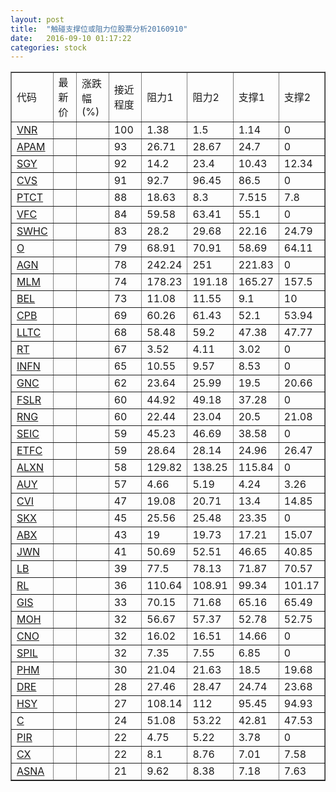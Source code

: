```yaml
---
layout: post
title:  "触碰支撑位或阻力位股票分析20160910"
date:   2016-09-10 01:17:22
categories: stock
---
```

<script type="text/javascript">
var stockList = []
stockList.push('gb_vnr');
stockList.push('gb_apam');
stockList.push('gb_sgy');
stockList.push('gb_cvs');
stockList.push('gb_ptct');
stockList.push('gb_vfc');
stockList.push('gb_swhc');
stockList.push('gb_o');
stockList.push('gb_agn');
stockList.push('gb_mlm');
stockList.push('gb_bel');
stockList.push('gb_cpb');
stockList.push('gb_lltc');
stockList.push('gb_rt');
stockList.push('gb_infn');
stockList.push('gb_gnc');
stockList.push('gb_fslr');
stockList.push('gb_rng');
stockList.push('gb_seic');
stockList.push('gb_etfc');
stockList.push('gb_alxn');
stockList.push('gb_auy');
stockList.push('gb_cvi');
stockList.push('gb_skx');
stockList.push('gb_abx');
stockList.push('gb_jwn');
stockList.push('gb_lb');
stockList.push('gb_rl');
stockList.push('gb_gis');
stockList.push('gb_moh');
stockList.push('gb_cno');
stockList.push('gb_spil');
stockList.push('gb_phm');
stockList.push('gb_dre');
stockList.push('gb_hsy');
stockList.push('gb_c');
stockList.push('gb_pir');
stockList.push('gb_cx');
stockList.push('gb_asna');
</script>
<table border="1">
 <tr>
 <td>代码</td>
 <td>最新价</td>
 <td>涨跌幅(%)</td>
 <td>接近程度</td>
 <td>阻力1</td>
 <td>阻力2</td>
 <td>支撑1</td>
 <td>支撑2</td>
</tr>
  <tr id="vnr" class="red">
  <td><a href="http://stock.finance.sina.com.cn/usstock/quotes/VNR.html" target="_blank">VNR</a></td><td></td><td></td><td>100</td><td>1.38</td><td>1.5</td><td>1.14</td><td>0</td></tr>
  <tr id="apam" class="red">
  <td><a href="http://stock.finance.sina.com.cn/usstock/quotes/APAM.html" target="_blank">APAM</a></td><td></td><td></td><td>93</td><td>26.71</td><td>28.67</td><td>24.7</td><td>0</td></tr>
  <tr id="sgy" class="green">
  <td><a href="http://stock.finance.sina.com.cn/usstock/quotes/SGY.html" target="_blank">SGY</a></td><td></td><td></td><td>92</td><td>14.2</td><td>23.4</td><td>10.43</td><td>12.34</td></tr>
  <tr id="cvs" class="red">
  <td><a href="http://stock.finance.sina.com.cn/usstock/quotes/CVS.html" target="_blank">CVS</a></td><td></td><td></td><td>91</td><td>92.7</td><td>96.45</td><td>86.5</td><td>0</td></tr>
  <tr id="ptct" class="green">
  <td><a href="http://stock.finance.sina.com.cn/usstock/quotes/PTCT.html" target="_blank">PTCT</a></td><td></td><td></td><td>88</td><td>18.63</td><td>8.3</td><td>7.515</td><td>7.8</td></tr>
  <tr id="vfc" class="red">
  <td><a href="http://stock.finance.sina.com.cn/usstock/quotes/VFC.html" target="_blank">VFC</a></td><td></td><td></td><td>84</td><td>59.58</td><td>63.41</td><td>55.1</td><td>0</td></tr>
  <tr id="swhc" class="red">
  <td><a href="http://stock.finance.sina.com.cn/usstock/quotes/SWHC.html" target="_blank">SWHC</a></td><td></td><td></td><td>83</td><td>28.2</td><td>29.68</td><td>22.16</td><td>24.79</td></tr>
  <tr id="o" class="green">
  <td><a href="http://stock.finance.sina.com.cn/usstock/quotes/O.html" target="_blank">O</a></td><td></td><td></td><td>79</td><td>68.91</td><td>70.91</td><td>58.69</td><td>64.11</td></tr>
  <tr id="agn" class="red">
  <td><a href="http://stock.finance.sina.com.cn/usstock/quotes/AGN.html" target="_blank">AGN</a></td><td></td><td></td><td>78</td><td>242.24</td><td>251</td><td>221.83</td><td>0</td></tr>
  <tr id="mlm" class="red">
  <td><a href="http://stock.finance.sina.com.cn/usstock/quotes/MLM.html" target="_blank">MLM</a></td><td></td><td></td><td>74</td><td>178.23</td><td>191.18</td><td>165.27</td><td>157.5</td></tr>
  <tr id="bel" class="red">
  <td><a href="http://stock.finance.sina.com.cn/usstock/quotes/BEL.html" target="_blank">BEL</a></td><td></td><td></td><td>73</td><td>11.08</td><td>11.55</td><td>9.1</td><td>10</td></tr>
  <tr id="cpb" class="green">
  <td><a href="http://stock.finance.sina.com.cn/usstock/quotes/CPB.html" target="_blank">CPB</a></td><td></td><td></td><td>69</td><td>60.26</td><td>61.43</td><td>52.1</td><td>53.94</td></tr>
  <tr id="lltc" class="red">
  <td><a href="http://stock.finance.sina.com.cn/usstock/quotes/LLTC.html" target="_blank">LLTC</a></td><td></td><td></td><td>68</td><td>58.48</td><td>59.2</td><td>47.38</td><td>47.77</td></tr>
  <tr id="rt" class="green">
  <td><a href="http://stock.finance.sina.com.cn/usstock/quotes/RT.html" target="_blank">RT</a></td><td></td><td></td><td>67</td><td>3.52</td><td>4.11</td><td>3.02</td><td>0</td></tr>
  <tr id="infn" class="green">
  <td><a href="http://stock.finance.sina.com.cn/usstock/quotes/INFN.html" target="_blank">INFN</a></td><td></td><td></td><td>65</td><td>10.55</td><td>9.57</td><td>8.53</td><td>0</td></tr>
  <tr id="gnc" class="green">
  <td><a href="http://stock.finance.sina.com.cn/usstock/quotes/GNC.html" target="_blank">GNC</a></td><td></td><td></td><td>62</td><td>23.64</td><td>25.99</td><td>19.5</td><td>20.66</td></tr>
  <tr id="fslr" class="green">
  <td><a href="http://stock.finance.sina.com.cn/usstock/quotes/FSLR.html" target="_blank">FSLR</a></td><td></td><td></td><td>60</td><td>44.92</td><td>49.18</td><td>37.28</td><td>0</td></tr>
  <tr id="rng" class="red">
  <td><a href="http://stock.finance.sina.com.cn/usstock/quotes/RNG.html" target="_blank">RNG</a></td><td></td><td></td><td>60</td><td>22.44</td><td>23.04</td><td>20.5</td><td>21.08</td></tr>
  <tr id="seic" class="red">
  <td><a href="http://stock.finance.sina.com.cn/usstock/quotes/SEIC.html" target="_blank">SEIC</a></td><td></td><td></td><td>59</td><td>45.23</td><td>46.69</td><td>38.58</td><td>0</td></tr>
  <tr id="etfc" class="green">
  <td><a href="http://stock.finance.sina.com.cn/usstock/quotes/ETFC.html" target="_blank">ETFC</a></td><td></td><td></td><td>59</td><td>28.64</td><td>28.14</td><td>24.96</td><td>26.47</td></tr>
  <tr id="alxn" class="red">
  <td><a href="http://stock.finance.sina.com.cn/usstock/quotes/ALXN.html" target="_blank">ALXN</a></td><td></td><td></td><td>58</td><td>129.82</td><td>138.25</td><td>115.84</td><td>0</td></tr>
  <tr id="auy" class="red">
  <td><a href="http://stock.finance.sina.com.cn/usstock/quotes/AUY.html" target="_blank">AUY</a></td><td></td><td></td><td>57</td><td>4.66</td><td>5.19</td><td>4.24</td><td>3.26</td></tr>
  <tr id="cvi" class="green">
  <td><a href="http://stock.finance.sina.com.cn/usstock/quotes/CVI.html" target="_blank">CVI</a></td><td></td><td></td><td>47</td><td>19.08</td><td>20.71</td><td>13.4</td><td>14.85</td></tr>
  <tr id="skx" class="green">
  <td><a href="http://stock.finance.sina.com.cn/usstock/quotes/SKX.html" target="_blank">SKX</a></td><td></td><td></td><td>45</td><td>25.56</td><td>25.48</td><td>23.35</td><td>0</td></tr>
  <tr id="abx" class="green">
  <td><a href="http://stock.finance.sina.com.cn/usstock/quotes/ABX.html" target="_blank">ABX</a></td><td></td><td></td><td>43</td><td>19</td><td>19.73</td><td>17.21</td><td>15.07</td></tr>
  <tr id="jwn" class="red">
  <td><a href="http://stock.finance.sina.com.cn/usstock/quotes/JWN.html" target="_blank">JWN</a></td><td></td><td></td><td>41</td><td>50.69</td><td>52.51</td><td>46.65</td><td>40.85</td></tr>
  <tr id="lb" class="green">
  <td><a href="http://stock.finance.sina.com.cn/usstock/quotes/LB.html" target="_blank">LB</a></td><td></td><td></td><td>39</td><td>77.5</td><td>78.13</td><td>71.87</td><td>70.57</td></tr>
  <tr id="rl" class="green">
  <td><a href="http://stock.finance.sina.com.cn/usstock/quotes/RL.html" target="_blank">RL</a></td><td></td><td></td><td>36</td><td>110.64</td><td>108.91</td><td>99.34</td><td>101.17</td></tr>
  <tr id="gis" class="green">
  <td><a href="http://stock.finance.sina.com.cn/usstock/quotes/GIS.html" target="_blank">GIS</a></td><td></td><td></td><td>33</td><td>70.15</td><td>71.68</td><td>65.16</td><td>65.49</td></tr>
  <tr id="moh" class="red">
  <td><a href="http://stock.finance.sina.com.cn/usstock/quotes/MOH.html" target="_blank">MOH</a></td><td></td><td></td><td>32</td><td>56.67</td><td>57.37</td><td>52.78</td><td>52.75</td></tr>
  <tr id="cno" class="red">
  <td><a href="http://stock.finance.sina.com.cn/usstock/quotes/CNO.html" target="_blank">CNO</a></td><td></td><td></td><td>32</td><td>16.02</td><td>16.51</td><td>14.66</td><td>0</td></tr>
  <tr id="spil" class="red">
  <td><a href="http://stock.finance.sina.com.cn/usstock/quotes/SPIL.html" target="_blank">SPIL</a></td><td></td><td></td><td>32</td><td>7.35</td><td>7.55</td><td>6.85</td><td>0</td></tr>
  <tr id="phm" class="green">
  <td><a href="http://stock.finance.sina.com.cn/usstock/quotes/PHM.html" target="_blank">PHM</a></td><td></td><td></td><td>30</td><td>21.04</td><td>21.63</td><td>18.5</td><td>19.68</td></tr>
  <tr id="dre" class="red">
  <td><a href="http://stock.finance.sina.com.cn/usstock/quotes/DRE.html" target="_blank">DRE</a></td><td></td><td></td><td>28</td><td>27.46</td><td>28.47</td><td>24.74</td><td>23.68</td></tr>
  <tr id="hsy" class="green">
  <td><a href="http://stock.finance.sina.com.cn/usstock/quotes/HSY.html" target="_blank">HSY</a></td><td></td><td></td><td>27</td><td>108.14</td><td>112</td><td>95.45</td><td>94.93</td></tr>
  <tr id="c" class="green">
  <td><a href="http://stock.finance.sina.com.cn/usstock/quotes/C.html" target="_blank">C</a></td><td></td><td></td><td>24</td><td>51.08</td><td>53.22</td><td>42.81</td><td>47.53</td></tr>
  <tr id="pir" class="green">
  <td><a href="http://stock.finance.sina.com.cn/usstock/quotes/PIR.html" target="_blank">PIR</a></td><td></td><td></td><td>22</td><td>4.75</td><td>5.22</td><td>3.78</td><td>0</td></tr>
  <tr id="cx" class="green">
  <td><a href="http://stock.finance.sina.com.cn/usstock/quotes/CX.html" target="_blank">CX</a></td><td></td><td></td><td>22</td><td>8.1</td><td>8.76</td><td>7.01</td><td>7.58</td></tr>
  <tr id="asna" class="green">
  <td><a href="http://stock.finance.sina.com.cn/usstock/quotes/ASNA.html" target="_blank">ASNA</a></td><td></td><td></td><td>21</td><td>9.62</td><td>8.38</td><td>7.18</td><td>7.63</td></tr>
</table>
